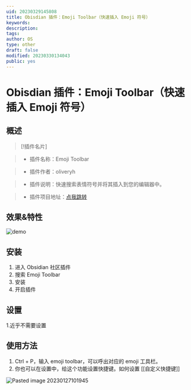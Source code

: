 ```yaml
---
uid: 20230329145808
title: Obisdian 插件：Emoji Toolbar（快速插入 Emoji 符号）
keywords: 
description: 
tags: 
author: OS
type: other
draft: false
modified: 20230330134043
public: yes
---
```


# Obisdian 插件：Emoji Toolbar（快速插入 Emoji 符号）

## 概述

> [!插件名片]

> - 插件名称：Emoji Toolbar

> - 插件作者：oliveryh

> - 插件说明：快速搜索表情符号并将其插入到您的编辑器中。

> - 插件项目地址：[点我跳转](https://github.com/oliveryh/obsidian-emoji-toolbar)

## 效果&特性

![demo](https://s1.vika.cn/space/2023/03/15/0e2c4a5a930b4898a118e95f4f4607e7)

## 安装

1. 进入 Obsidian 社区插件
2. 搜索 Emoji Toolbar
3. 安装
4. 开启插件

## 设置

1.近乎不需要设置

## 使用方法

1. Ctrl + P，输入 emoji toolbar，可以呼出对应的 emoji 工具栏。
2. 你也可以在设置中，给这个功能设置快捷键。如何设置 [[自定义快捷键]]

![Pasted image 20230127101945](https://s1.vika.cn/space/2023/03/15/75e8680602de425f936da2b73d59e2aa)
